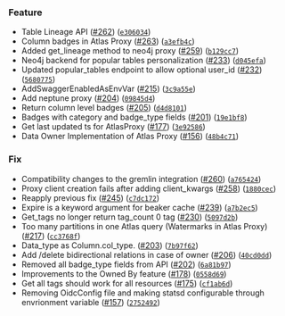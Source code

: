 ### Feature
* Table Lineage API ([#262](https://github.com/amundsen-io/amundsenmetadatalibrary/issues/262)) ([`e306034`](https://github.com/amundsen-io/amundsenmetadatalibrary/commit/e306034043e067a2d6c24477bd197d10177d1d6d))
* Column badges in Atlas Proxy ([#263](https://github.com/amundsen-io/amundsenmetadatalibrary/issues/263)) ([`a3efb4c`](https://github.com/amundsen-io/amundsenmetadatalibrary/commit/a3efb4cb778a6a5a58b0e55874622f114fd2e7e7))
* Added get_lineage method to neo4j proxy ([#259](https://github.com/amundsen-io/amundsenmetadatalibrary/issues/259)) ([`b129cc7`](https://github.com/amundsen-io/amundsenmetadatalibrary/commit/b129cc701117871a90ae05c36bcf0f112ae36e5e))
* Neo4j backend for popular tables personalization ([#233](https://github.com/amundsen-io/amundsenmetadatalibrary/issues/233)) ([`d045efa`](https://github.com/amundsen-io/amundsenmetadatalibrary/commit/d045efabe116a5cb459441389b814571fb83232b))
* Updated popular_tables endpoint to allow optional user_id ([#232](https://github.com/amundsen-io/amundsenmetadatalibrary/issues/232)) ([`5680775`](https://github.com/amundsen-io/amundsenmetadatalibrary/commit/56807753963735eaf1556dae199e0da82b4ebb71))
* AddSwaggerEnabledAsEnvVar ([#215](https://github.com/amundsen-io/amundsenmetadatalibrary/issues/215)) ([`3c9a55e`](https://github.com/amundsen-io/amundsenmetadatalibrary/commit/3c9a55e6af4cac9b342803c34cfe81851470e7f5))
* Add neptune proxy ([#204](https://github.com/amundsen-io/amundsenmetadatalibrary/issues/204)) ([`09845d4`](https://github.com/amundsen-io/amundsenmetadatalibrary/commit/09845d479297415093033d123868196bd02d19b5))
* Return column level badges ([#205](https://github.com/amundsen-io/amundsenmetadatalibrary/issues/205)) ([`d4d8101`](https://github.com/amundsen-io/amundsenmetadatalibrary/commit/d4d81017ab2994375526fb5f4c48092fbb804150))
* Badges with category and badge_type fields ([#201](https://github.com/amundsen-io/amundsenmetadatalibrary/issues/201)) ([`19e1bf8`](https://github.com/amundsen-io/amundsenmetadatalibrary/commit/19e1bf8e5c9581ab4b6947f37b7584bac8f2ccf1))
* Get last updated ts for AtlasProxy ([#177](https://github.com/amundsen-io/amundsenmetadatalibrary/issues/177)) ([`3e92586`](https://github.com/amundsen-io/amundsenmetadatalibrary/commit/3e9258675ea46beb4192638b4bbebcb20c30cb77))
* Data Owner Implementation of Atlas Proxy ([#156](https://github.com/amundsen-io/amundsenmetadatalibrary/issues/156)) ([`48b4c71`](https://github.com/amundsen-io/amundsenmetadatalibrary/commit/48b4c71054f7b34bca8a8f148e8b7499dfb986fc))

### Fix
* Compatibility changes  to the gremlin integration ([#260](https://github.com/amundsen-io/amundsenmetadatalibrary/issues/260)) ([`a765424`](https://github.com/amundsen-io/amundsenmetadatalibrary/commit/a765424aa13c71afdb04f7457f30d8a8977974a2))
* Proxy client creation fails after adding client_kwargs ([#258](https://github.com/amundsen-io/amundsenmetadatalibrary/issues/258)) ([`1880cec`](https://github.com/amundsen-io/amundsenmetadatalibrary/commit/1880cec3bf0ed4b889c5fe3b61633228063cdfad))
* Reapply previous fix ([#245](https://github.com/amundsen-io/amundsenmetadatalibrary/issues/245)) ([`c7dc172`](https://github.com/amundsen-io/amundsenmetadatalibrary/commit/c7dc172b2b8c3b8ff4d7f145e5564474a3cb8dd8))
* Expire is a keyword argument for beaker cache ([#239](https://github.com/amundsen-io/amundsenmetadatalibrary/issues/239)) ([`a7b2ec5`](https://github.com/amundsen-io/amundsenmetadatalibrary/commit/a7b2ec543470157361767e705f945beed4b32bac))
* Get_tags no longer return tag_count 0 tag ([#230](https://github.com/amundsen-io/amundsenmetadatalibrary/issues/230)) ([`5097d2b`](https://github.com/amundsen-io/amundsenmetadatalibrary/commit/5097d2baba2fe8894c15e9627e1ca7bacc3807fb))
* Too many partitions in one Atlas query (Watermarks in Atlas Proxy) ([#217](https://github.com/amundsen-io/amundsenmetadatalibrary/issues/217)) ([`cc3768f`](https://github.com/amundsen-io/amundsenmetadatalibrary/commit/cc3768fb3ae055f0f84958ee5c08560e9c63ffc4))
* Data_type as Column.col_type. ([#203](https://github.com/amundsen-io/amundsenmetadatalibrary/issues/203)) ([`7b97f62`](https://github.com/amundsen-io/amundsenmetadatalibrary/commit/7b97f62cc2ef0279d3b292991a952e7b103dfc92))
* Add /delete bidirectional relations in case of owner ([#206](https://github.com/amundsen-io/amundsenmetadatalibrary/issues/206)) ([`40cd0dd`](https://github.com/amundsen-io/amundsenmetadatalibrary/commit/40cd0dd4de7c52ae9f58ecec71309f82553098a0))
* Removed all badge_type fields from API ([#202](https://github.com/amundsen-io/amundsenmetadatalibrary/issues/202)) ([`6a81b97`](https://github.com/amundsen-io/amundsenmetadatalibrary/commit/6a81b974f2715429748f86bdb3459b1c91dfedfb))
* Improvements to the Owned By feature ([#178](https://github.com/amundsen-io/amundsenmetadatalibrary/issues/178)) ([`0558d69`](https://github.com/amundsen-io/amundsenmetadatalibrary/commit/0558d69f619a5f9426e5839cadc06cea13366706))
* Get all tags should work for all resources ([#175](https://github.com/amundsen-io/amundsenmetadatalibrary/issues/175)) ([`cf1ab6d`](https://github.com/amundsen-io/amundsenmetadatalibrary/commit/cf1ab6d179c70c0f43156cc499332c465226cb45))
* Removing OidcConfig file and making statsd configurable through envrionment variable ([#157](https://github.com/amundsen-io/amundsenmetadatalibrary/issues/157)) ([`2752492`](https://github.com/amundsen-io/amundsenmetadatalibrary/commit/2752492e71d6f5e134cdf55c4b55e67254409a88))
